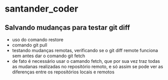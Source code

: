 # santander_coder

## Salvando mudanças para testar git diff

* uso do comando restore
* comando git pull
* testando mudanças remotas, verificando se o git diff remote funciona sem antes dar o comando git fetch
* de fato é necessário usar o camando fetch, que por sua vez traz todas as mudanas realizadas no repositório remoto, e só assim se pode ver as diferenças entre os repositórios locais e remotos